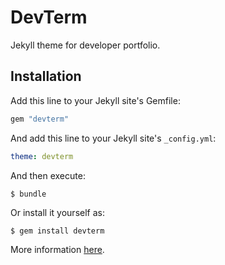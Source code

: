 # DevTerm

Jekyll theme for developer portfolio.

## Installation

Add this line to your Jekyll site's Gemfile:

```ruby
gem "devterm"
```

And add this line to your Jekyll site's `_config.yml`:

```yaml
theme: devterm
```

And then execute:

    $ bundle

Or install it yourself as:

    $ gem install devterm

More information [here](https://aculligan.github.io/work/devterm).

